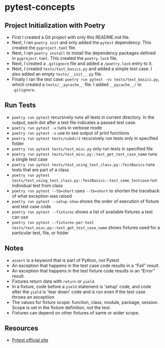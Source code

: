 # pytest-concepts

## Project Initialization with Poetry
- First I created a Git project with only this README.md file.
- Next, I ran `poetry init` and only added the `pytest` dependency. This created the `pyproject.toml` file.
- Next, I ran `poetry install` to install the dependency packages defined in `pyproject.toml`. This created the `poetry.lock` file.
- Next, I created a `.gitignore` file and added a `/poetry.lock` entry to it.
- Next, I created `tests/test_basics.py` and added a simple test case. I also added an empty `tests/__init__.py` file.
- Finally I ran the test case: `poetry run pytest -vs tests/test_basics.py`, which created a `tests/__pycache__` file. I added `__pycache__/` to `.gitignore`.

## Run Tests
- `poetry run pytest` recursively runs all tests in current directory. In the output, each dot after a test file indicates a passed test case.
- `poetry run pytest -v` runs in verbose mode
- `poetry run pytest -s` use to see output of print functions
- `poetry run pytest tests/subdir1` recursively run tests only in specified folder
- `poetry run pytest tests/test_misc.py` only run tests in specified file
- `poetry run pytest tests/test_misc.py::test_get_test_case_name` runs a single test case
- `poetry run pytest tests/test_using_test_class.py::TestBasics` runs tests that are part of a class
- `poetry run pytest tests/test_using_test_class.py::TestBasics::test_some_testcase` run individual test from class
- `poetry run pytest --tb=short` uses `--tb=short` to shorten the traceback of what exception was raised
- `poetry run pytest --setup-show` shows the order of execution of fixture and test case code
- `poetry run pytest --fixtures` shows a list of available fixtures a test can use
- `poetry run pytest --fixtures-per-test tests/test_misc.py::test_get_test_case_name` shows fixtures used for a particular test, file, or folder

## Notes
- `assert` is a keyword that is part of Python, not Pytest
- An exception that happens in the test case code results in a “Fail” result.
- An exception that happens in the test fixture code results in an “Error” result.
- Fixtures return data with `return` or `yield`.
- In a fixture, code before a `yield` statement is 'setup' code, and code after the `yield` is 'tear down' code and is run even if the test case throws an exceptiion
- The values for fixture scope: function, class, module, package, session. Scope is set in the fixture definition, not the test.
- Fixtures can depend on other fixtures of same or wider scope.

## Resources
- [Pytest official site](https://docs.pytest.org/en/7.1.x)